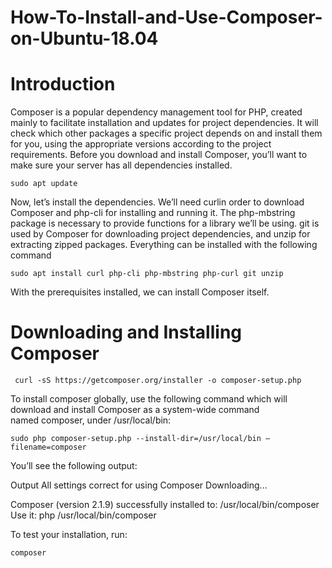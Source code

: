 # How-To-Install-and-Use-Composer-on-Ubuntu-18.04

# Introduction
Composer is a popular dependency management tool for PHP, created mainly to facilitate installation and updates for project dependencies. It will check which other packages a specific project depends on and install them for you, using the appropriate versions according to the project requirements.
Before you download and install Composer, you’ll want to make sure your server has all dependencies installed.
 
```				
sudo apt update	
```
Now, let’s install the dependencies. We’ll need curlin order to download Composer and php-cli for installing and running it. The php-mbstring package is necessary to provide functions for a library we’ll be using. git is used by Composer for downloading project dependencies, and unzip for extracting zipped packages. Everything can be installed with the following command
		
		
```				
sudo apt install curl php-cli php-mbstring php-curl git unzip 
```
	
 		
With the prerequisites installed, we can install Composer itself.


# Downloading and Installing Composer

```
 curl -sS https://getcomposer.org/installer -o composer-setup.php 
```
To install composer globally, use the following command which will download and install Composer as a system-wide command named composer, under /usr/local/bin:
```
sudo php composer-setup.php --install-dir=/usr/local/bin –filename=composer 
```

You’ll see the following output:
     
Output
All settings correct for using Composer
Downloading...

Composer (version 2.1.9) successfully installed to: /usr/local/bin/composer
Use it: php /usr/local/bin/composer

To test your installation, run:
```   
composer 
```




